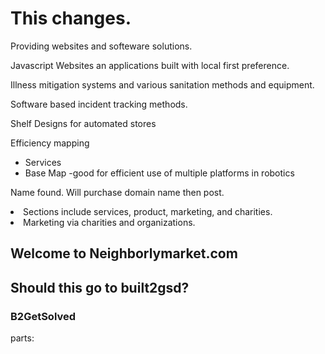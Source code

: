 <h1>This changes.</h1> 
<p>Providing websites and softeware solutions.</p>
<p> Javascript Websites an applications built with local first preference. </p>
<p>
Illness mitigation systems and various sanitation methods and equipment.
  </p>
  <p>Software based incident tracking methods.</p>
<p>Shelf Designs for automated stores</p>

<p>Efficiency mapping</p>
<ul>
  <li>Services
  </li>
  <li>Base Map -good for efficient use of multiple platforms in robotics</li>
  
  </ul>
<p>Name found. Will purchase domain name then post.
 </p>
<li>Sections include services, product, marketing, and charities. </li>
<li>Marketing via charities and organizations.</li>
<h2>Welcome to Neighborlymarket.com</h2>
<h2>Should this go to built2gsd?</h2>
<h3>B2GetSolved</h3>
parts:
<script>
import { createStore } from 'redux'
import todoApp from './reducers'
const store = createStore(todoApp)
  </script>
